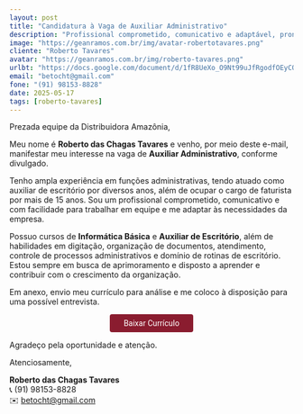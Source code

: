 ```yaml
---
layout: post
title: "Candidatura à Vaga de Auxiliar Administrativo"
description: "Profissional comprometido, comunicativo e adaptável, pronto para agregar valor à equipe!"
image: "https://geanramos.com.br/img/avatar-robertotavares.png"
cliente: "Roberto Tavares"
avatar: "https://geanramos.com.br/img/roberto-tavares.png"
urlbt: "https://docs.google.com/document/d/1fR8UeXo_O9Nt99uJfRgodfOEyCOHoARvHt8_ZiPtLgY/export?format=pdf"
email: "betocht@gmail.com"
fone: "(91) 98153-8828"
date: 2025-05-17
tags: [roberto-tavares]
---
```

Prezada equipe da Distribuidora Amazônia,

Meu nome é **Roberto das Chagas Tavares** e venho, por meio deste e-mail, manifestar meu interesse na vaga de **Auxiliar Administrativo**, conforme divulgado.

Tenho ampla experiência em funções administrativas, tendo atuado como auxiliar de escritório por diversos anos, além de ocupar o cargo de faturista por mais de 15 anos. Sou um profissional comprometido, comunicativo e com facilidade para trabalhar em equipe e me adaptar às necessidades da empresa.

Possuo cursos de **Informática Básica** e **Auxiliar de Escritório**, além de habilidades em digitação, organização de documentos, atendimento, controle de processos administrativos e domínio de rotinas de escritório. Estou sempre em busca de aprimoramento e disposto a aprender e contribuir com o crescimento da organização.

Em anexo, envio meu currículo para análise e me coloco à disposição para uma possível entrevista.

<center><a href="{{ page.urlbt }}" class="btn" style="display: inline-block;padding: 8px 25px;color: white;font-size: 14px;text-decoration: none;border-radius: 4px;text-align: center;cursor: pointer;display: inline-block;font-weight: 400;font-family: 'Roboto', Tahoma, Verdana, Segoe, sans-serif;background-color: #8a1c2f;">Baixar Currículo</a></center>

Agradeço pela oportunidade e atenção.

Atenciosamente,

**Roberto das Chagas Tavares**<br>
📞 (91) 98153-8828<br>
✉️ betocht@gmail.com
